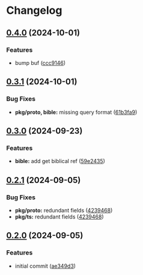 # Changelog

## [0.4.0](https://github.com/v-bible/protobuf/compare/pkg/ts/v0.3.1...pkg/ts/v0.4.0) (2024-10-01)


### Features

* bump buf ([ccc9146](https://github.com/v-bible/protobuf/commit/ccc91466595508636deaf147dff73754457d4926))

## [0.3.1](https://github.com/v-bible/protobuf/compare/pkg/ts/v0.3.0...pkg/ts/v0.3.1) (2024-10-01)


### Bug Fixes

* **pkg/proto, bible:** missing query format ([61b3fa9](https://github.com/v-bible/protobuf/commit/61b3fa95e689c38f6c5d74ca311a1b009cd8520d))

## [0.3.0](https://github.com/v-bible/protobuf/compare/pkg/ts/v0.2.1...pkg/ts/v0.3.0) (2024-09-23)


### Features

* **bible:** add get biblical ref ([59e2435](https://github.com/v-bible/protobuf/commit/59e243502c61e758fb5c2f910520a18cf1ce20ea))

## [0.2.1](https://github.com/v-bible/protobuf/compare/pkg/ts/v0.2.0...pkg/ts/v0.2.1) (2024-09-05)


### Bug Fixes

* **pkg/proto:** redundant fields ([4239468](https://github.com/v-bible/protobuf/commit/4239468821623119df3a0eb005b2d8a06d90dd0c))
* **pkg/ts:** redundant fields ([4239468](https://github.com/v-bible/protobuf/commit/4239468821623119df3a0eb005b2d8a06d90dd0c))

## [0.2.0](https://github.com/v-bible/protobuf/compare/pkg/ts-v0.1.1...pkg/ts/v0.2.0) (2024-09-05)


### Features

* initial commit ([ae349d3](https://github.com/v-bible/protobuf/commit/ae349d308a11b5b42cd7c059582f11220dd363ad))
